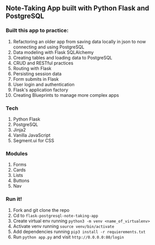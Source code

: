 ## Note-Taking App built with Python Flask and PostgreSQL

### Built this app to practice:
1. Refactoring an older app from saving data locally in json to now connecting and using PostgreSQL
2. Data modeling with Flask SQLAlchemy
3. Creating tables and loading data to PostgreSQL
4. CRUD and RESTful practices
5. Routing with Flask
6. Persisting session data
7. Form submits in Flask
8. User login and authentication
9. Flask's application factory
10. Creating Blueprints to manage more complex apps

### Tech
1. Python Flask
2. PostgreSQL
3. Jinja2
4. Vanilla JavaScript
5. Segment.ui for CSS

### Modules
1. Forms
2. Cards
3. Lists
4. Buttons
5. Nav

### Run it!
1. Fork and git clone the repo
2. Cd to `flask-postgresql-note-taking-app`
3. Create virtual env running `python3 -m venv <name_of_virtualenv>`
4. Activate venv running `source venv/bin/activate`
5. Add dependencies running `pip3 install -r requierements.txt`
6. Run `python app.py` and visit `http://0.0.0.0:80/login`
